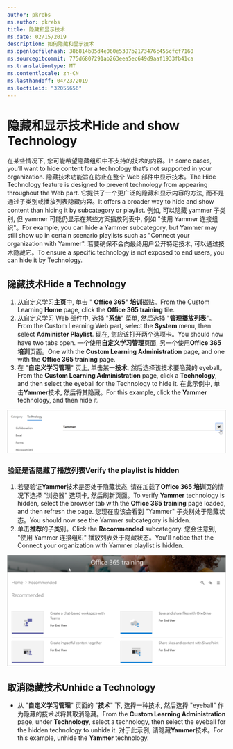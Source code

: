 ```yaml
---
author: pkrebs
ms.author: pkrebs
title: 隐藏和显示技术
ms.date: 02/15/2019
description: 如何隐藏和显示技术
ms.openlocfilehash: 38b814b85d4e060e5387b2173476c455cfcf7160
ms.sourcegitcommit: 775d6807291ab263eea5ec649d9aaf1933fb41ca
ms.translationtype: MT
ms.contentlocale: zh-CN
ms.lasthandoff: 04/23/2019
ms.locfileid: "32055656"
---
```

# <a name="hide-and-show-technology"></a><span data-ttu-id="2300a-103">隐藏和显示技术</span><span class="sxs-lookup"><span data-stu-id="2300a-103">Hide and show Technology</span></span>

<span data-ttu-id="2300a-104">在某些情况下, 您可能希望隐藏组织中不支持的技术的内容。</span><span class="sxs-lookup"><span data-stu-id="2300a-104">In some cases, you’ll want to hide content for a technology that’s not supported in your organization.</span></span> <span data-ttu-id="2300a-105">隐藏技术功能旨在防止在整个 Web 部件中显示技术。</span><span class="sxs-lookup"><span data-stu-id="2300a-105">The Hide Technology feature is designed to prevent technology from appearing throughout the Web part.</span></span> <span data-ttu-id="2300a-106">它提供了一个更广泛的隐藏和显示内容的方法, 而不是通过子类别或播放列表隐藏内容。</span><span class="sxs-lookup"><span data-stu-id="2300a-106">It offers a broader way to hide and show content than hiding it by subcategory or playlist.</span></span> <span data-ttu-id="2300a-107">例如, 可以隐藏 yammer 子类别, 但 yammer 可能仍显示在某些方案播放列表中, 例如 "使用 Yammer 连接组织"。</span><span class="sxs-lookup"><span data-stu-id="2300a-107">For example, you can hide a Yammer subcategory, but Yammer may still show up in certain scenario playlists such as "Connect your organization with Yammer".</span></span> <span data-ttu-id="2300a-108">若要确保不会向最终用户公开特定技术, 可以通过技术隐藏它。</span><span class="sxs-lookup"><span data-stu-id="2300a-108">To ensure a specific technology is not exposed to end users, you can hide it by Technology.</span></span> 

## <a name="hide-a-technology"></a><span data-ttu-id="2300a-109">隐藏技术</span><span class="sxs-lookup"><span data-stu-id="2300a-109">Hide a Technology</span></span>

1. <span data-ttu-id="2300a-110">从自定义学习**主页**中, 单击 " **Office 365" 培训**磁贴。</span><span class="sxs-lookup"><span data-stu-id="2300a-110">From the Custom Learning **Home** page, click the **Office 365 training** tile.</span></span>
2. <span data-ttu-id="2300a-111">从自定义学习 Web 部件中, 选择 "**系统**" 菜单, 然后选择 "**管理播放列表**"。</span><span class="sxs-lookup"><span data-stu-id="2300a-111">From the Custom Learning Web part, select the **System** menu, then select **Administer Playlist**.</span></span> <span data-ttu-id="2300a-112">现在, 您应该打开两个选项卡。</span><span class="sxs-lookup"><span data-stu-id="2300a-112">You should now have two tabs open.</span></span> <span data-ttu-id="2300a-113">一个使用**自定义学习管理**页面, 另一个使用**Office 365 培训**页面。</span><span class="sxs-lookup"><span data-stu-id="2300a-113">One with the **Custom Learning Administration** page, and one with the **Office 365 training** page.</span></span> 
3. <span data-ttu-id="2300a-114">在 "**自定义学习管理**" 页上, 单击某一**技术**, 然后选择该技术要隐藏的 eyeball。</span><span class="sxs-lookup"><span data-stu-id="2300a-114">From the **Custom Learning Administration** page, click a **Technology**, and then select the eyeball for the Technology to hide it.</span></span> <span data-ttu-id="2300a-115">在此示例中, 单击**Yammer**技术, 然后将其隐藏。</span><span class="sxs-lookup"><span data-stu-id="2300a-115">For this example, click the **Yammer** technology, and then hide it.</span></span>  

![cg-hidetech](media/cg-hidetech.png)

### <a name="verify-the-playlist-is-hidden"></a><span data-ttu-id="2300a-117">验证是否隐藏了播放列表</span><span class="sxs-lookup"><span data-stu-id="2300a-117">Verify the playlist is hidden</span></span>
1. <span data-ttu-id="2300a-118">若要验证**Yammer**技术是否处于隐藏状态, 请在加载了**Office 365 培训**页的情况下选择 "浏览器" 选项卡, 然后刷新页面。</span><span class="sxs-lookup"><span data-stu-id="2300a-118">To verify **Yammer** technology is hidden, select the browser tab with the **Office 365 training** page loaded, and then refresh the page.</span></span> <span data-ttu-id="2300a-119">您现在应该会看到 "Yammer" 子类别处于隐藏状态。</span><span class="sxs-lookup"><span data-stu-id="2300a-119">You should now see the Yammer subcategory is hidden.</span></span> 
2. <span data-ttu-id="2300a-120">单击**推荐**的子类别。</span><span class="sxs-lookup"><span data-stu-id="2300a-120">Click the **Recommended** subcategory.</span></span> <span data-ttu-id="2300a-121">您会注意到, "使用 Yammer 连接组织" 播放列表处于隐藏状态。</span><span class="sxs-lookup"><span data-stu-id="2300a-121">You'll notice that the Connect your organization with Yammer playlist is hidden.</span></span> 

![cg-hidetechrefresh](media/cg-hidetechrefresh.png)

## <a name="unhide-a-technology"></a><span data-ttu-id="2300a-123">取消隐藏技术</span><span class="sxs-lookup"><span data-stu-id="2300a-123">Unhide a Technology</span></span>

- <span data-ttu-id="2300a-124">从 "**自定义学习管理**" 页面的 "**技术**" 下, 选择一种技术, 然后选择 "eyeball" 作为隐藏的技术以将其取消隐藏。</span><span class="sxs-lookup"><span data-stu-id="2300a-124">From the **Custom Learning Administration** page, under **Technology**, select a technology, then select the eyeball for the hidden technology to unhide it.</span></span> <span data-ttu-id="2300a-125">对于此示例, 请隐藏**Yammer**技术。</span><span class="sxs-lookup"><span data-stu-id="2300a-125">For this example, unhide the **Yammer** technology.</span></span> 